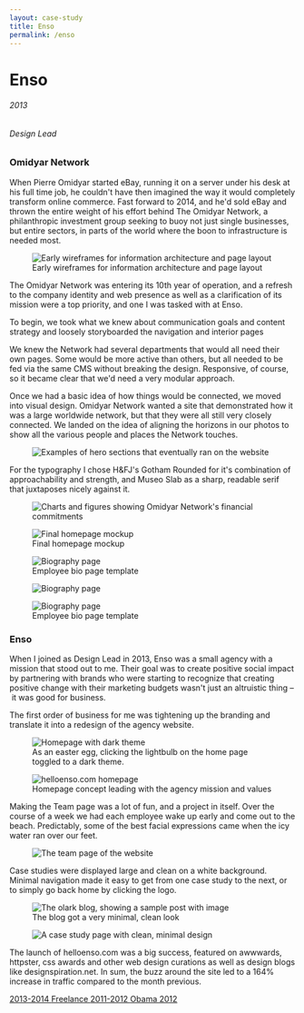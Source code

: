 ```yaml
---
layout: case-study
title: Enso
permalink: /enso
---
```


<div class="page-hero-wrapper">
  <div class="slideshow">
    <div class="slide__bg slide__bg--8"></div>
    <h1 class="word">Enso</h1>
  </div>
  <h6 class="page-subhead-timespan">
    2013
  </h6>
  <h6 class="page-subhead-responsibilities">
    Design Lead
  </h6>
</div>


<div class="page-body-wrapper">
  <h3 class="page-body-subhead">
    Omidyar Network
  </h3>
  <p class="page-body-copy">
    When Pierre Omidyar started eBay, running it on a server under his desk at his full time job, he couldn't have then imagined the way it would completely transform online commerce. Fast forward to 2014, and he'd sold eBay and thrown the entire weight of his effort behind The Omidyar Network, a philanthropic investment group seeking to buoy not just single businesses, but entire sectors, in parts of the world where the boon to infrastructure is needed most.
  </p>

  <figure class="figure-pullout">
    <img src="img/omidyar/omidyar-wires-1.png" class="omidyar-wires-img" alt="Early wireframes for information architecture and page layout" />
    <figcaption class="case-study-caption">Early wireframes for information architecture and page layout</figcaption>
  </figure>

  <p class="page-body-copy">
    The Omidyar Network was entering its 10th year of operation, and a refresh to the company identity and web presence as well as a clarification of its mission were a top priority, and one I was tasked with at Enso.
  </p>

  <p class="page-body-copy">
    To begin, we took what we knew about communication goals and content strategy and loosely storyboarded the navigation and interior pages
  </p>

  <p class="page-body-copy">
    We knew the Network had several departments that would all need their own pages. Some would be more active than others, but all needed to be fed via the same CMS without breaking the design. Responsive, of course, so it became clear that we'd need a very modular approach.
  </p>

  <p class="page-body-copy">
    Once we had a basic idea of how things would be connected, we moved into visual design. Omidyar Network wanted a site that demonstrated how it was a large worldwide network, but that they were all still very closely connected. We landed on the idea of aligning the horizons in our photos to show all the various people and places the Network touches.
  </p>

  <figure class="figure-inline">
    <img src="img/omidyar/omidyar-1.jpg" class="omidyar-hero-sections-img" alt="Examples of hero sections that eventually ran on the website" />
    <figcaption class="case-study-caption"></figcaption>
  </figure>

  <p class="page-body-copy">
    For the typography I chose H&FJ's Gotham Rounded for it's combination of approachability and strength, and Museo Slab as a sharp, readable serif that juxtaposes nicely against it.
  </p>

  <figure class="figure-inline">
    <img src="img/omidyar/omidyar-type.jpg" class="omidyar-type-img" alt="Charts and figures showing Omidyar Network's financial commitments" />
    <figcaption class="case-study-caption"></figcaption>
  </figure>

  <figure class="figure-inline">
    <img src="img/omidyar/Omidyar_home.jpg" class="omidyar-home-img" alt="Final homepage mockup" />
    <figcaption class="case-study-caption">Final homepage mockup</figcaption>
  </figure>

  <figure class="figure-inline">
    <img src="img/omidyar/Omidyar_bio.jpg" class="omidyar-bio-img" alt="Biography page" />
    <figcaption class="case-study-caption">Employee bio page template</figcaption>
  </figure>

  <figure class="figure-inline">
    <img src="img/omidyar/Omidyar_people.jpg" class="omidyar-people-img" alt="Biography page" />
    <figcaption class="case-study-caption"></figcaption>
  </figure>

  <figure class="figure-inline">
    <img src="img/omidyar/Omidyar_initiative.jpg" class="omidyar-initiative-img" alt="Biography page" />
    <figcaption class="case-study-caption">Employee bio page template</figcaption>
  </figure>

  <h3 class="page-body-subhead">
    Enso
  </h3>
  <p class="page-body-copy">
    When I joined as Design Lead in 2013, Enso was a small agency with a mission that stood out to me. Their goal was to create positive social impact by partnering with brands who were starting to recognize that creating positive change with their marketing budgets wasn't just an altruistic thing – it was good for business.
  </p>

  <p class="page-body-copy">
    The first order of business for me was tightening up the branding and translate it into a redesign of the agency website.
  </p>

  <figure class="figure-pullout">
    <img src="img/enso/Enso_home_dark.jpg" class="enso-home-dark-img" alt="Homepage with dark theme" />
    <figcaption class="case-study-caption">As an easter egg, clicking the lightbulb on the home page toggled to a dark theme.</figcaption>
  </figure>

  <figure class="figure-inline">
    <img src="img/enso/Enso_home_light.jpg" class="enso-home-light-img" alt="helloenso.com homepage" />
    <figcaption class="case-study-caption">Homepage concept leading with the agency mission and values</figcaption>
  </figure>

  <p class="page-body-copy">
    Making the Team page was a lot of fun, and a project in itself. Over the course of a week we had each employee wake up early and come out to the beach. Predictably, some of the best facial expressions came when the icy water ran over our feet.
  </p>

  <figure class="figure-inline">
    <img src="img/enso/Enso_team.jpg" class="enso-team-img" alt="The team page of the website" />
    <figcaption class="case-study-caption"></figcaption>
  </figure>

  <p class="page-body-copy">
    Case studies were displayed large and clean on a white background. Minimal navigation made it easy to get from one case study to the next, or to simply go back home by clicking the logo.
  </p>

  <figure class="figure-pullout">
    <img src="img/enso/enso_blog.jpg" class="enso-blog-img" alt="The olark blog, showing a sample post with image" />
    <figcaption class="case-study-caption">The blog got a very minimal, clean look</figcaption>
  </figure>

  <figure class="figure-inline">
    <img src="img/enso/enso_gates.jpg" class="enso-case-study-img" alt="A case study page with clean, minimal design" />
    <figcaption class="case-study-caption"></figcaption>
  </figure>

  <p class="page-body-copy">
    The launch of helloenso.com was a big success, featured on awwwards, httpster, css awards and other web design curations as well as design blogs like designspiration.net. In sum, the buzz around the site led to a 164% increase in traffic compared to the month previous.
  </p>


  <nav class="case-study-end-nav">
    <a href="/freelance" class="case-study-previous-link freelance-next-link">
      <span class="next-link-timespan">
        2013-2014
      </span>
      Freelance
    </a>
    <a href="/ofa" class="case-study-next-link">
      <span class="next-link-timespan">
        2011-2012
      </span>
      Obama 2012
    </a>
  </nav>

</div>


<script>
  {
    const effects = [
      {
        options: {
          shapeColors: ['#A2D48B','#a375dc','#f14c4f','#90c9f9','#fbb041'],
          shapesOnTop: true
        },
        hide: {
          shapesAnimationOpts: {
            duration: 50,
            easing: 'easeOutExpo',
            translateX: t => t.dataset.tx,
            translateY: t => t.dataset.ty,
            scale: 0,
            rotate: 0,
            opacity: {
              value: 0,
              duration: 50,
              easing: 'linear'
            }
          }
        },
        show: {
          shapesAnimationOpts: {
            duration: () => anime.random(1000,3000),
            delay: (t,i) => i*20,
            easing: 'easeOutElastic',
            translateX: t => {
              const tx = anime.random(-250,250);
              t.dataset.tx = tx;
              return [0,tx];
            },
            translateY: t => {
              const ty = anime.random(-250,250);
              t.dataset.ty = ty;
              return [0,ty];
            },
            scale: t => {
              const s = randomBetween(0.1,0.6);
              t.dataset.s = s;
              return [s,s];
            },
            rotate: () => anime.random(-90,90),
            opacity: {
              value: .6,
              duration: 1000,
              easing: 'linear'
            }
          }
        }
      },
    ];

    class Slideshow {
      constructor(el) {
        this.DOM = {};
        this.DOM.el = el;
        this.DOM.slides = Array.from(this.DOM.el.querySelectorAll('.slide'));
        this.DOM.bgs = Array.from(this.DOM.el.querySelectorAll('.slide__bg'));
        this.DOM.words = Array.from(this.DOM.el.querySelectorAll('.word'));
        this.slidesTotal = this.DOM.slides.length;
        this.current = 0;
        this.words = [];
        this.DOM.words.forEach((word, pos) => {
          this.words.push(new Word(word, effects[pos].options));
        });

        this.isAnimating = true;
        this.words[this.current].show(effects[this.current].show).then(() => this.isAnimating = false);
      }
      show(direction) {
        if ( this.isAnimating ) return;
        this.isAnimating = true;

        let newPos;
        let currentPos = this.current;
        if ( direction === 'next' ) {
          newPos = currentPos < this.slidesTotal - 1 ? currentPos+1 : 0;
        }
        else if ( direction === 'prev' ) {
          newPos = currentPos > 0 ? currentPos-1 : this.slidesTotal - 1;
        }

        this.DOM.slides[newPos].style.opacity = 1;
        this.DOM.bgs[newPos].style.transform = 'none';
        anime({
          targets: this.DOM.bgs[currentPos],
          duration: 600,
          easing: [0.2,1,0.3,1],
          translateY: ['0%', direction === 'next' ? '-100%' : '100%'],
          complete: () => {
            this.DOM.slides[currentPos].classList.remove('slide--current');
            this.DOM.slides[currentPos].style.opacity = 0;
            this.DOM.slides[newPos].classList.add('slide--current');
            this.words[newPos].show(effects[newPos].show).then(() => this.isAnimating = false);
          }
        });

        this.words[newPos].hide();
        this.words[this.current].hide(effects[currentPos].hide).then(() => {

          this.current = newPos;
        });
      }
      }

    const slideshow = new Slideshow(document.querySelector('.slideshow'));
    document.querySelector('.slidenav__item--prev').addEventListener('click', () => slideshow.show('prev') );
    document.querySelector('.slidenav__item--next').addEventListener('click', () => slideshow.show('next') );
    document.addEventListener('keydown', (ev) => {
      const keyCode = ev.keyCode || ev.which;
      if ( keyCode === 37 ) {
        slideshow.show('prev');
      }
      else if ( keyCode === 39 ) {
        slideshow.show('next');
      }
    });
  }
</script>
